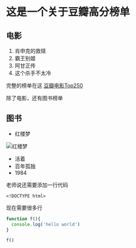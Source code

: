 # 这是一个关于豆瓣高分榜单

## 电影

1. 肖申克的救赎
2. 霸王别姬
3. 阿甘正传
4. 这个杀手不太冷

完整的榜单在这 [豆瓣电影Top250](https://movie.douban.com/top250)


   
除了电影，还有图书榜单

## 图书

* 红楼梦

![红楼梦](红楼梦.jpg)

* 活着
* 百年孤独
* 1984

老师说还需要添加一行代码

    <!DOCTYPE html>


现在需要很多行

~~~~javascript
function f(){
  console.log('hello world')
}

f()
~~~~



